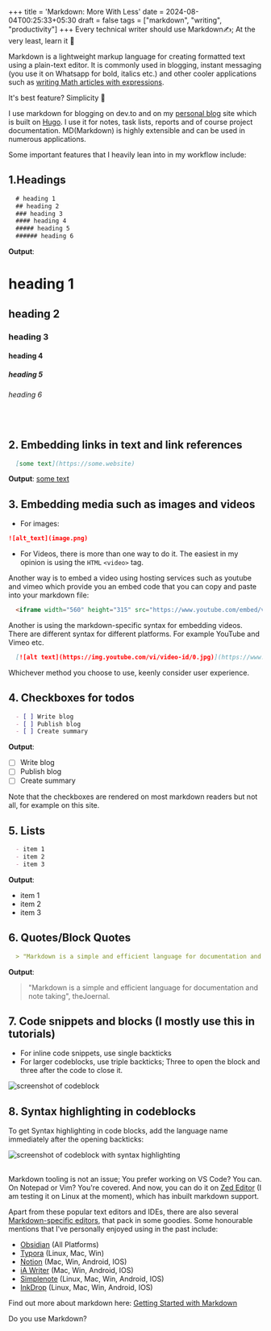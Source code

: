 +++
title = 'Markdown: More With Less'
date = 2024-08-04T00:25:33+05:30
draft = false
tags = ["markdown", "writing", "productivity"]
+++
Every technical writer should use Markdown✍; At the very least, learn it 📖

Markdown is a lightweight markup language for creating formatted text using a plain-text editor. It is commonly used in blogging, instant messaging (you use it on Whatsapp for bold, italics etc.) and other cooler applications such as [writing Math articles with expressions](https://github.blog/news-insights/product-news/math-support-in-markdown/).

It's best feature? Simplicity 💯

I use markdown for blogging on dev.to and on my [personal blog](https://thejoernal.netlify.app) site which is built on [Hugo](https://gohugo.io/).
I use it for notes, task lists, reports and of course project documentation. MD(Markdown) is highly extensible and can be used in numerous applications.

Some important features that I heavily lean into in my workflow include:

## 1.Headings

```md
  # heading 1
  ## heading 2
  ### heading 3
  #### heading 4
  ##### heading 5
  ###### heading 6
```

**Output**:
# heading 1
## heading 2
### heading 3
#### heading 4
##### heading 5
###### heading 6

<br>

## 2. Embedding links in text and link references

  ```md
    [some text](https://some.website)
  ```
**Output**: [some text](https://some.website)


## 3. Embedding media such as images and videos
  - For images:
  ```md
  ![alt_text](image.png)
  ```

  - For Videos, there is more than one way to do it. The easiest in my opinion is using the  `HTML` `<video>` tag.

  Another way is to embed a video using hosting services such as youtube and vimeo which provide you an embed code that you can copy and paste into your markdown file:

  ```md
    <iframe width="560" height="315" src="https://www.youtube.com/embed/video-id" frameborder="0" allow="accelerometer; autoplay; clipboard-write; encrypted-media; gyroscope; picture-in-picture" allowfullscreen></iframe>
  ```

  Another is using the markdown-specific syntax for embedding videos. There are different syntax for different platforms. For example YouTube and Vimeo etc.

  ```md
    [![alt text](https://img.youtube.com/vi/video-id/0.jpg)](https://www.youtube.com/watch?v=video-id)
  ```

  Whichever method you choose to use, keenly consider user experience.


## 4. Checkboxes for todos

  ```md
    - [ ] Write blog
    - [ ] Publish blog
    - [ ] Create summary
  ```
**Output**:
  - [ ] Write blog
  - [ ] Publish blog
  - [ ] Create summary

Note that the checkboxes are rendered on most markdown readers but not all, for example on this site.


## 5. Lists

  ```md
    - item 1
    - item 2
    - item 3
  ```
**Output**:
  - item 1
  - item 2
  - item 3


## 6. Quotes/Block Quotes

  ```md
    > "Markdown is a simple and efficient language for documentation and note taking", theJoernal.
  ```
**Output**:
  > "Markdown is a simple and efficient language for documentation and note taking", theJoernal.


## 7. Code snippets and blocks (I mostly use this in tutorials)
  - For inline code snippets, use single backticks
  - For larger codeblocks, use triple backticks;
  Three to open the block and three after the code to close it.

![screenshot of codeblock](https://dev-to-uploads.s3.amazonaws.com/uploads/articles/keeicry3nhbnxjd353nb.png)

## 8. Syntax highlighting in codeblocks

To get Syntax highlighting in code blocks, add the language name immediately after the opening backticks:

![screenshot of codeblock with syntax highlighting](https://dev-to-uploads.s3.amazonaws.com/uploads/articles/qwdk1ak9sp1cruqthuhf.png)


<br>Markdown tooling is not an issue;
You prefer working on VS Code? You can. On Notepad or Vim? You're covered. And now, you can do it on [Zed Editor](https://zed.dev/) (I am testing it on Linux at the moment), which has inbuilt markdown support.

Apart from these popular text editors and IDEs, there are also several [Markdown-specific editors](https://blog.hubspot.com/website/wysiwyg-markdown-editor), that pack in some goodies.
Some honourable mentions that I've personally enjoyed using in the past include:

- [Obsidian](https://obsidian.md/) (All Platforms)
- [Typora](https://typora.io/) (Linux, Mac, Win)
- [Notion](https://www.notion.so/) (Mac, Win, Android, IOS)
- [iA Writer](https://ia.net/) (Mac, Win, Android, IOS)
- [Simplenote](https://simplenote.com/) (Linux, Mac, Win, Android, IOS)
- [InkDrop](https://www.inkdrop.app/) (Linux, Mac, Win, Android, IOS)

Find out more about markdown here: [Getting Started with Markdown](https://www.markdownguide.org/getting-started/)

Do you use Markdown?
